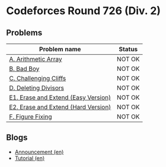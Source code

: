 # Codeforces Round 726 (Div. 2)

## Problems

|Problem name|Status|
|------------|---------|
| [A. Arithmetic Array](problems/A._Arithmetic_Array.md)|NOT OK|
| [B. Bad Boy](problems/B._Bad_Boy.md)|NOT OK|
| [C. Challenging Cliffs](problems/C._Challenging_Cliffs.md)|NOT OK|
| [D. Deleting Divisors](problems/D._Deleting_Divisors.md)|NOT OK|
| [E1. Erase and Extend (Easy Version)](problems/E1._Erase_and_Extend_(Easy_Version).md)|NOT OK|
| [E2. Erase and Extend (Hard Version)](problems/E2._Erase_and_Extend_(Hard_Version).md)|NOT OK|
| [F. Figure Fixing](problems/F._Figure_Fixing.md)|NOT OK|
## Blogs

- [Announcement (en)](blogs/Announcement_(en).md)
- [Tutorial (en)](blogs/Tutorial_(en).md)
